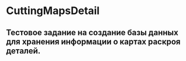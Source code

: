 # CuttingMapsDetail

## Тестовое задание на создание базы данных для хранения информации о картах раскроя деталей. 
